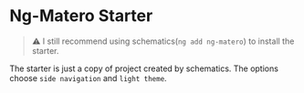 # Ng-Matero Starter

> ⚠️ I still recommend using schematics(`ng add ng-matero`) to install the starter.

The starter is just a copy of project created by schematics. The options choose `side navigation` and `light theme`.
